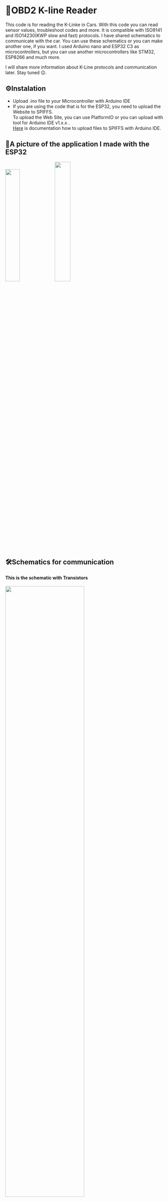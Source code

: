 # 🚗OBD2 K-line Reader
This code is for reading the K-Linke in Cars. With this code you can read sensor values, troubleshoot codes and more. It is compatible with ISO9141 and ISO14230(KWP slow and fast) protocols.
I have shared schematics to communicate with the car. You can use these schematics or you can make another one, if you want. I used Arduino nano and ESP32 C3 as microcontrollers, but you can use another microcontrollers like STM32, ESP8266 and much more.

I will share more information about K-Line protocols and communication later. Stay tuned 😉.

## ⚙️Instalation
* Upload .ino file to your Microcontroller with Arduino IDE
* If you are using the code that is for the ESP32, you need to upload the Website to SPIFFS. </br>
 To upload the Web Site, you can use PlatformIO or you can upload with tool for Arduino IDE v1.x.x .</br>
  [Here](https://randomnerdtutorials.com/install-esp32-filesystem-uploader-arduino-ide/) is documentation how to upload files to SPIFFS with Arduino IDE.

## 📱A picture of the application I made with the ESP32
<img src="https://github.com/muki01/OBD2_K-line_Reader/assets/75759731/18e02d4d-dd75-4ed2-a5ca-058c10a8baa8" width=30%>
<img src="https://github.com/muki01/OBD2_K-line_Reader/assets/75759731/318ee48f-2735-4091-ba23-e03e45f6ec02" width=31%>

## 🛠️Schematics for communication
#### This is the schematic with Transistors
<img src="https://github.com/muki01/OBD2_K-line_Reader/blob/main/Schematics/Transistor%20Schematic.png" width=70%>

#### This is the schematic with L9637D
<img src="https://github.com/muki01/OBD2_K-line_Reader/blob/main/Schematics/L9637D.png" width=70%>
